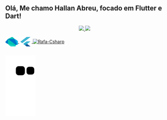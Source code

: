 ## Olá, Me chamo Hallan Abreu, focado em Flutter e Dart!
<div align="center">
  <a href="https://github.com/hallanabreu2020">
  <img height="150em" src="https://github-readme-stats.vercel.app/api?username=hallanabreu2020&show_icons=true&theme=dracula&include_all_commits=true&count_private=true"/>
    <img height="200em" src="https://kiraz.biz/public/uploads/news-3.png"/>   
</div>  
<div style="display: inline_block"><br>
  <img align="center" alt="Rafa-Csharp" height="30" width="40" src="https://raw.githubusercontent.com/devicons/devicon/master/icons/dart/dart-original.svg">
  <img align="center" alt="Rafa-Csharp" height="30" width="40" src="https://raw.githubusercontent.com/devicons/devicon/master/icons/flutter/flutter-original.svg">
  <img align="center" alt="Rafa-Csharp" height="30" width="40" src="https://hallanabreu.com.br/">
</div>
  
  ##
 
<div> 
 
  ![Snake animation](https://github.com/rafaballerini/rafaballerini/blob/output/github-contribution-grid-snake.svg)
 
</div>
